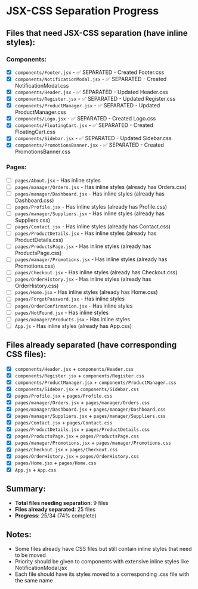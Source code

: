 # JSX-CSS Separation Progress

## Files that need JSX-CSS separation (have inline styles):

### Components:
- [x] `components/Footer.jsx` - ✅ SEPARATED - Created Footer.css
- [x] `components/NotificationModal.jsx` - ✅ SEPARATED - Created NotificationModal.css
- [x] `components/Header.jsx` - ✅ SEPARATED - Updated Header.css
- [x] `components/Register.jsx` - ✅ SEPARATED - Updated Register.css
- [x] `components/ProductManager.jsx` - ✅ SEPARATED - Updated ProductManager.css
- [x] `components/Logo.jsx` - ✅ SEPARATED - Created Logo.css
- [x] `components/FloatingCart.jsx` - ✅ SEPARATED - Created FloatingCart.css
- [x] `components/Sidebar.jsx` - ✅ SEPARATED - Updated Sidebar.css
- [x] `components/PromotionsBanner.jsx` - ✅ SEPARATED - Created PromotionsBanner.css

### Pages:
- [ ] `pages/About.jsx` - Has inline styles
- [ ] `pages/manager/Orders.jsx` - Has inline styles (already has Orders.css)
- [ ] `pages/manager/Dashboard.jsx` - Has inline styles (already has Dashboard.css)
- [ ] `pages/Profile.jsx` - Has inline styles (already has Profile.css)
- [ ] `pages/manager/Suppliers.jsx` - Has inline styles (already has Suppliers.css)
- [ ] `pages/Contact.jsx` - Has inline styles (already has Contact.css)
- [ ] `pages/ProductDetails.jsx` - Has inline styles (already has ProductDetails.css)
- [ ] `pages/ProductsPage.jsx` - Has inline styles (already has ProductsPage.css)
- [ ] `pages/manager/Promotions.jsx` - Has inline styles (already has Promotions.css)
- [ ] `pages/Checkout.jsx` - Has inline styles (already has Checkout.css)
- [ ] `pages/OrderHistory.jsx` - Has inline styles (already has OrderHistory.css)
- [ ] `pages/Home.jsx` - Has inline styles (already has Home.css)
- [ ] `pages/ForgotPassword.jsx` - Has inline styles
- [ ] `pages/OrderConfirmation.jsx` - Has inline styles
- [ ] `pages/NotFound.jsx` - Has inline styles
- [ ] `pages/manager/Products.jsx` - Has inline styles
- [ ] `App.js` - Has inline styles (already has App.css)

## Files already separated (have corresponding CSS files):
- [x] `components/Header.jsx` + `components/Header.css`
- [x] `components/Register.jsx` + `components/Register.css`
- [x] `components/ProductManager.jsx` + `components/ProductManager.css`
- [x] `components/Sidebar.jsx` + `components/Sidebar.css`
- [x] `pages/Profile.jsx` + `pages/Profile.css`
- [x] `pages/manager/Orders.jsx` + `pages/manager/Orders.css`
- [x] `pages/manager/Dashboard.jsx` + `pages/manager/Dashboard.css`
- [x] `pages/manager/Suppliers.jsx` + `pages/manager/Suppliers.css`
- [x] `pages/Contact.jsx` + `pages/Contact.css`
- [x] `pages/ProductDetails.jsx` + `pages/ProductDetails.css`
- [x] `pages/ProductsPage.jsx` + `pages/ProductsPage.css`
- [x] `pages/manager/Promotions.jsx` + `pages/manager/Promotions.css`
- [x] `pages/Checkout.jsx` + `pages/Checkout.css`
- [x] `pages/OrderHistory.jsx` + `pages/OrderHistory.css`
- [x] `pages/Home.jsx` + `pages/Home.css`
- [x] `App.js` + `App.css`

## Summary:
- **Total files needing separation**: 9 files
- **Files already separated**: 25 files
- **Progress**: 25/34 (74% complete)

## Notes:
- Some files already have CSS files but still contain inline styles that need to be moved
- Priority should be given to components with extensive inline styles like NotificationModal.jsx
- Each file should have its styles moved to a corresponding .css file with the same name

